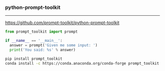 ### python-prompt-toolkit
---
https://github.com/prompt-toolkit/python-prompt-toolkit

```py
from prompt_toolkit import prompt

if __name__ == '__main__':
  answer = prompt('Given me some input: ')
  print('You said: %s' % answer)


```

```sh
pip install prompt_toolkit
conda install -c https://conda.anaconda.org/conda-forge prompt_toolkit
```

```
```


